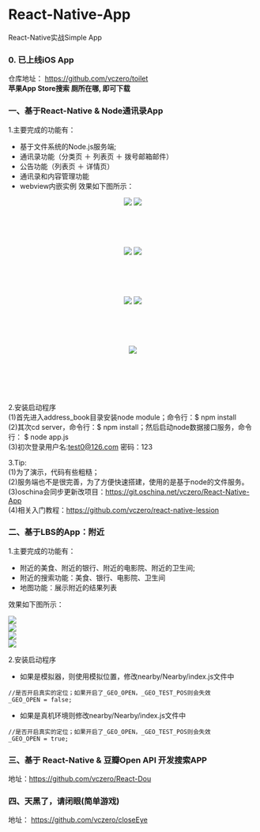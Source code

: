   

# React-Native-App

React-Native实战Simple App           

### 0. 已上线iOS App       
仓库地址： https://github.com/vczero/toilet          
**苹果App Store搜索 厕所在哪, 即可下载**          

### 一、基于React-Native & Node通讯录App
1.主要完成的功能有：             

+ 基于文件系统的Node.js服务端;
+ 通讯录功能（分类页 ＋ 列表页 ＋ 拨号邮箱邮件）
+ 公告功能（列表页 ＋ 详情页）
+ 通讯录和内容管理功能
+ webview内嵌实例
效果如下图所示：

<div style="text-align:center; min-height:100px;width:100%;">
    <img src="pic/address_book/通讯录.png">
    <img src="pic/address_book/联系人列表.png">
</div>

<div style="text-align:center; min-height:100px;width:100%;">
    <img src="pic/address_book/公告.png">
    <img src="pic/address_book/公告详情.png">
</div>

<div style="text-align:center; min-height:100px;width:100%;">
    <img src="pic/address_book/管理页.png">
    <img src="pic/address_book/添加用户.png">
</div>

<div style="text-align:center; min-height:100px;width:100%;">
    <img src="pic/address_book/webview.png">
</div>

2.安装启动程序      
    (1)首先进入address_book目录安装node module；命令行：$ npm install        
    (2)其次cd server，命令行：$ npm install；然后启动node数据接口服务，命令行： $ node app.js       
    (3)初次登录用户名:test0@126.com    密码：123        


3.Tip:      
    (1)为了演示，代码有些粗糙；             
    (2)服务端也不是很完善，为了方便快速搭建，使用的是基于node的文件服务。      
    (3)oschina会同步更新改项目：https://git.oschina.net/vczero/React-Native-App      
    (4)相关入门教程：https://github.com/vczero/react-native-lession               



### 二、基于LBS的App：附近
1.主要完成的功能有：         

+ 附近的美食、附近的银行、附近的电影院、附近的卫生间;      
+ 附近的搜索功能：美食、银行、电影院、卫生间      
+ 地图功能：展示附近的结果列表            

效果如下图所示：    

![](pic/nearby/1.png)       
![](pic/nearby/2.png)       
![](pic/nearby/3.png)       
![](pic/nearby/4.png)       

2.安装启动程序

+ 如果是模拟器，则使用模拟位置，修改nearby/Nearby/index.js文件中       

 ```        
//是否开启真实的定位；如果开启了_GEO_OPEN，_GEO_TEST_POS则会失效
_GEO_OPEN = false;
```

+ 如果是真机环境则修改nearby/Nearby/index.js文件中        

```
//是否开启真实的定位；如果开启了_GEO_OPEN，_GEO_TEST_POS则会失效
_GEO_OPEN = true;
```

### 三、基于 React-Native & 豆瓣Open API 开发搜索APP        
地址：https://github.com/vczero/React-Dou           


### 四、天黑了，请闭眼(简单游戏)        
地址： https://github.com/vczero/closeEye             









